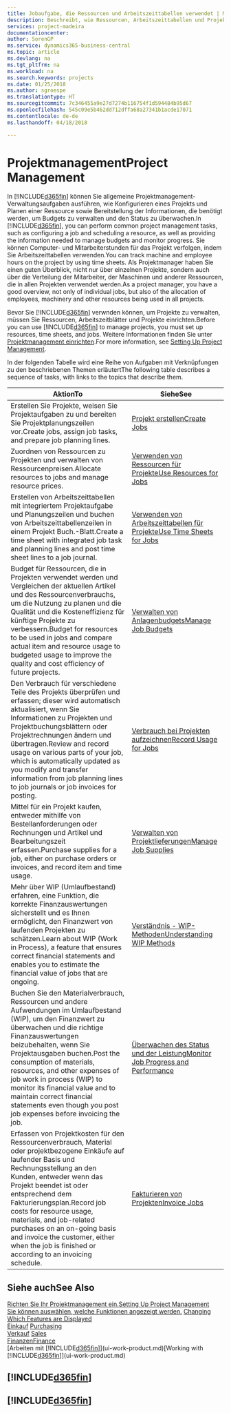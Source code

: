 ```yaml
---
title: Jobaufgabe, die Ressourcen und Arbeitszeittabellen verwendet | Microsoft Docs
description: Beschreibt, wie Ressourcen, Arbeitszeittabellen und Projekte genutzt werden, um Projekte zu verwalten.
services: project-madeira
documentationcenter: 
author: SorenGP
ms.service: dynamics365-business-central
ms.topic: article
ms.devlang: na
ms.tgt_pltfrm: na
ms.workload: na
ms.search.keywords: projects
ms.date: 01/25/2018
ms.author: sgroespe
ms.translationtype: HT
ms.sourcegitcommit: 7c346455a9e27d7274b116754f1d594484b95d67
ms.openlocfilehash: 545c09e5b462dd712dffa68a27341b1acde17071
ms.contentlocale: de-de
ms.lasthandoff: 04/18/2018

---
```

# <a name="project-management"></a><span data-ttu-id="9f3f2-103">Projektmanagement</span><span class="sxs-lookup"><span data-stu-id="9f3f2-103">Project Management</span></span>
<span data-ttu-id="9f3f2-104">In [!INCLUDE[d365fin](includes/d365fin_md.md)] können Sie allgemeine Projektmanagement-Verwaltungsaufgaben ausführen, wie Konfigurieren eines Projekts und Planen einer Ressource sowie Bereitstellung der Informationen, die benötigt werden, um Budgets zu verwalten und den Status zu überwachen.</span><span class="sxs-lookup"><span data-stu-id="9f3f2-104">In [!INCLUDE[d365fin](includes/d365fin_md.md)], you can perform common project management tasks, such as configuring a job and scheduling a resource, as well as providing the information needed to manage budgets and monitor progress.</span></span> <span data-ttu-id="9f3f2-105">Sie können Computer- und Mitarbeiterstunden für das Projekt verfolgen, indem Sie Arbeitszeittabellen verwenden.</span><span class="sxs-lookup"><span data-stu-id="9f3f2-105">You can track machine and employee hours on the project by using time sheets.</span></span> <span data-ttu-id="9f3f2-106">Als Projektmanager haben Sie einen guten Überblick, nicht nur über einzelnen Projekte, sondern auch über die Verteilung der Mitarbeiter, der Maschinen und anderer Ressourcen, die in allen Projekten verwendet werden.</span><span class="sxs-lookup"><span data-stu-id="9f3f2-106">As a project manager, you have a good overview, not only of individual jobs, but also of the allocation of employees, machinery and other resources being used in all projects.</span></span>

<span data-ttu-id="9f3f2-107">Bevor Sie [!INCLUDE[d365fin](includes/d365fin_md.md)] verwnden können, um Projekte zu verwalten, müssen Sie Ressourcen, Arbeitszeitblätter und Projekte einrichten.</span><span class="sxs-lookup"><span data-stu-id="9f3f2-107">Before you can use [!INCLUDE[d365fin](includes/d365fin_md.md)] to manage projects, you must set up resources, time sheets, and jobs.</span></span> <span data-ttu-id="9f3f2-108">Weitere Informationen finden Sie unter [Projektmanagement einrichten](projects-setup-projects.md).</span><span class="sxs-lookup"><span data-stu-id="9f3f2-108">For more information, see [Setting Up Project Management](projects-setup-projects.md).</span></span>  

<span data-ttu-id="9f3f2-109">In der folgenden Tabelle wird eine Reihe von Aufgaben mit Verknüpfungen zu den beschriebenen Themen erläutert</span><span class="sxs-lookup"><span data-stu-id="9f3f2-109">The following table describes a sequence of tasks, with links to the topics that describe them.</span></span>

| <span data-ttu-id="9f3f2-110">Aktion</span><span class="sxs-lookup"><span data-stu-id="9f3f2-110">To</span></span> | <span data-ttu-id="9f3f2-111">Siehe</span><span class="sxs-lookup"><span data-stu-id="9f3f2-111">See</span></span> |
| --- | --- |
| <span data-ttu-id="9f3f2-112">Erstellen Sie Projekte, weisen Sie Projektaufgaben zu und bereiten Sie Projektplanungszeilen vor.</span><span class="sxs-lookup"><span data-stu-id="9f3f2-112">Create jobs, assign job tasks, and prepare job planning lines.</span></span> |[<span data-ttu-id="9f3f2-113">Projekt erstellen</span><span class="sxs-lookup"><span data-stu-id="9f3f2-113">Create Jobs</span></span>](projects-how-create-jobs.md) |
| <span data-ttu-id="9f3f2-114">Zuordnen von Ressourcen zu Projekten und verwalten von Ressourcenpreisen.</span><span class="sxs-lookup"><span data-stu-id="9f3f2-114">Allocate resources to jobs and manage resource prices.</span></span> |[<span data-ttu-id="9f3f2-115">Verwenden von Ressourcen für Projekte</span><span class="sxs-lookup"><span data-stu-id="9f3f2-115">Use Resources for Jobs</span></span>](projects-how-use-resources.md) |
| <span data-ttu-id="9f3f2-116">Erstellen von Arbeitszeittabellen mit integriertem Projektaufgabe und Planungszeilen und buchen von Arbeitszeittabellenzeilen in einem Projekt Buch.-Blatt.</span><span class="sxs-lookup"><span data-stu-id="9f3f2-116">Create a time sheet with integrated job task and planning lines and post time sheet lines to a job journal.</span></span> |[<span data-ttu-id="9f3f2-117">Verwenden von Arbeitszeittabellen für Projekte</span><span class="sxs-lookup"><span data-stu-id="9f3f2-117">Use Time Sheets for Jobs</span></span>](projects-how-use-time-sheets.md) |
| <span data-ttu-id="9f3f2-118">Budget für Ressourcen, die in Projekten verwendet werden und Vergleichen der aktuellen Artikel und des Ressourcenverbrauchs, um die Nutzung zu planen und die Qualität und die Kosteneffizienz für künftige Projekte zu verbessern.</span><span class="sxs-lookup"><span data-stu-id="9f3f2-118">Budget for resources to be used in jobs and compare actual item and resource usage to budgeted usage to improve the quality and cost efficiency of future projects.</span></span> |[<span data-ttu-id="9f3f2-119">Verwalten von Anlagenbudgets</span><span class="sxs-lookup"><span data-stu-id="9f3f2-119">Manage Job Budgets</span></span>](projects-how-manage-budgets.md) |
| <span data-ttu-id="9f3f2-120">Den Verbrauch für verschiedene Teile des Projekts überprüfen und erfassen; dieser wird automatisch aktualisiert, wenn Sie Informationen zu Projekten und Projektbuchungsblättern oder Projektrechnungen ändern und übertragen.</span><span class="sxs-lookup"><span data-stu-id="9f3f2-120">Review and record usage on various parts of your job, which is automatically updated as you modify and transfer information from job planning lines to job journals or job invoices for posting.</span></span> |[<span data-ttu-id="9f3f2-121">Verbrauch bei Projekten aufzeichnen</span><span class="sxs-lookup"><span data-stu-id="9f3f2-121">Record Usage for Jobs</span></span>](projects-how-record-job-usage.md) |
| <span data-ttu-id="9f3f2-122">Mittel für ein Projekt kaufen, entweder mithilfe von Bestellanforderungen oder Rechnungen und Artikel und Bearbeitungszeit erfassen.</span><span class="sxs-lookup"><span data-stu-id="9f3f2-122">Purchase supplies for a job, either on purchase orders or invoices, and record item and time usage.</span></span> |[<span data-ttu-id="9f3f2-123">Verwalten von Projektlieferungen</span><span class="sxs-lookup"><span data-stu-id="9f3f2-123">Manage Job Supplies</span></span>](projects-how-manage-project-supplies.md) |
| <span data-ttu-id="9f3f2-124">Mehr über WIP (Umlaufbestand) erfahren, eine Funktion, die korrekte Finanzauswertungen sicherstellt und es Ihnen ermöglicht, den Finanzwert von laufenden Projekten zu schätzen.</span><span class="sxs-lookup"><span data-stu-id="9f3f2-124">Learn about WIP (Work in Process), a feature that ensures correct financial statements and enables you to estimate the financial value of jobs that are ongoing.</span></span> |[<span data-ttu-id="9f3f2-125">Verständnis - WIP-Methoden</span><span class="sxs-lookup"><span data-stu-id="9f3f2-125">Understanding WIP Methods</span></span>](projects-understanding-wip.md) |
| <span data-ttu-id="9f3f2-126">Buchen Sie den Materialverbrauch, Ressourcen und andere Aufwendungen im Umlaufbestand (WIP), um den Finanzwert zu überwachen und die richtige Finanzauswertungen beizubehalten, wenn Sie Projektausgaben buchen.</span><span class="sxs-lookup"><span data-stu-id="9f3f2-126">Post the consumption of materials, resources, and other expenses of job work in process (WIP) to monitor its financial value and to maintain correct financial statements even though you post job expenses before invoicing the job.</span></span> |[<span data-ttu-id="9f3f2-127">Überwachen des Status und der Leistung</span><span class="sxs-lookup"><span data-stu-id="9f3f2-127">Monitor Job Progress and Performance</span></span>](projects-how-monitor-progress-performance.md) |
| <span data-ttu-id="9f3f2-128">Erfassen von Projektkosten für den Ressourcenverbrauch, Material oder projektbezogene Einkäufe auf laufender Basis und Rechnungsstellung an den Kunden, entweder wenn das Projekt beendet ist oder entsprechend dem Fakturierungsplan.</span><span class="sxs-lookup"><span data-stu-id="9f3f2-128">Record job costs for resource usage, materials, and job-related purchases on an on-going basis and invoice the customer, either when the job is finished or according to an invoicing schedule.</span></span> |[<span data-ttu-id="9f3f2-129">Fakturieren von Projekten</span><span class="sxs-lookup"><span data-stu-id="9f3f2-129">Invoice Jobs</span></span>](projects-how-invoice-jobs.md) |

## <a name="see-also"></a><span data-ttu-id="9f3f2-130">Siehe auch</span><span class="sxs-lookup"><span data-stu-id="9f3f2-130">See Also</span></span>
[<span data-ttu-id="9f3f2-131">Richten Sie Ihr Projektmanagement ein.</span><span class="sxs-lookup"><span data-stu-id="9f3f2-131">Setting Up Project Management</span></span>](projects-setup-projects.md)  
<span data-ttu-id="9f3f2-132">[Sie können auswählen, welche Funktionen angezeigt werden.](ui-experiences.md)    </span><span class="sxs-lookup"><span data-stu-id="9f3f2-132">[Changing Which Features are Displayed](ui-experiences.md)    </span></span>  
<span data-ttu-id="9f3f2-133">[Einkauf](purchasing-manage-purchasing.md)       </span><span class="sxs-lookup"><span data-stu-id="9f3f2-133">[Purchasing](purchasing-manage-purchasing.md)       </span></span>  
<span data-ttu-id="9f3f2-134">[Verkauf](sales-manage-sales.md)  </span><span class="sxs-lookup"><span data-stu-id="9f3f2-134">[Sales](sales-manage-sales.md)  </span></span>  
[<span data-ttu-id="9f3f2-135">Finanzen</span><span class="sxs-lookup"><span data-stu-id="9f3f2-135">Finance</span></span>](finance.md)  
<span data-ttu-id="9f3f2-136">[Arbeiten mit [!INCLUDE[d365fin](includes/d365fin_md.md)]](ui-work-product.md)</span><span class="sxs-lookup"><span data-stu-id="9f3f2-136">[Working with [!INCLUDE[d365fin](includes/d365fin_md.md)]](ui-work-product.md)</span></span>  

## [!INCLUDE[d365fin](includes/free_trial_md.md)]  
## [!INCLUDE[d365fin](includes/training_link_md.md)]

